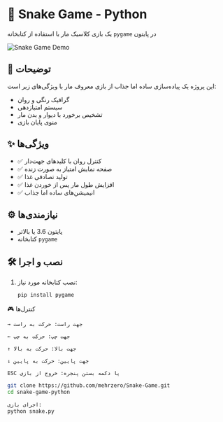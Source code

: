 # 🐍 Snake Game - Python

یک بازی کلاسیک مار با استفاده از کتابخانه `pygame` در پایتون

![Snake Game Demo](demo.gif)

## 📜 توضیحات
این پروژه یک پیاده‌سازی ساده اما جذاب از بازی معروف مار با ویژگی‌های زیر است:
- گرافیک رنگی و روان
- سیستم امتیازدهی
- تشخیص برخورد با دیوار و بدن مار
- منوی پایان بازی

## ✨ ویژگی‌ها
- ✅ کنترل روان با کلیدهای جهت‌دار
- ✅ صفحه نمایش امتیاز به صورت زنده
- ✅ تولید تصادفی غذا
- ✅ افزایش طول مار پس از خوردن غذا
- ✅ انیمیشن‌های ساده اما جذاب

## ⚙️ نیازمندی‌ها
- پایتون 3.6 یا بالاتر
- کتابخانه `pygame`

## 🛠️ نصب و اجرا
1. نصب کتابخانه مورد نیاز:
   ```bash
   pip install pygame

🎮 کنترل‌ها

    → جهت راست: حرکت به راست

    ← جهت چپ: حرکت به چپ

    ↑ جهت بالا: حرکت به بالا

    ↓ جهت پایین: حرکت به پایین

    ESC یا دکمه بستن پنجره: خروج از بازی
```bash
git clone https://github.com/mehrzero/Snake-Game.git
cd snake-game-python

اجرای بازی:
python snake.py
